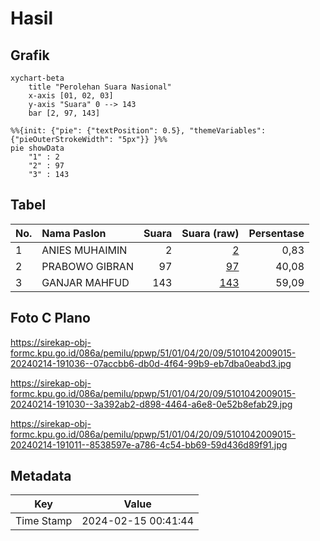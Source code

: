 # Hasil

## Grafik

```mermaid
xychart-beta
    title "Perolehan Suara Nasional"
    x-axis [01, 02, 03]
    y-axis "Suara" 0 --> 143
    bar [2, 97, 143]
```

```mermaid
%%{init: {"pie": {"textPosition": 0.5}, "themeVariables": {"pieOuterStrokeWidth": "5px"}} }%%
pie showData
    "1" : 2
    "2" : 97
    "3" : 143
```

## Tabel

| No. | Nama Paslon    | Suara | Suara (raw) | Persentase |
|:--- |:-------------- | -----:| -----------:| ----------:|
| 1   | ANIES MUHAIMIN | 2     | [2][p-1]    | 0,83       |
| 2   | PRABOWO GIBRAN | 97    | [97][p-2]   | 40,08      |
| 3   | GANJAR MAHFUD  | 143   | [143][p-3]  | 59,09      |


[p-1]: https://github.com/gigit-pemilu/pemilu-2024/blob/main/pilpres/hitung-suara/sub/51-bali/sub/01-jembrana/sub/04-melaya/sub/2009-tukadaya/sub/015-tps/sub/paslon-1.txt
[p-2]: https://github.com/gigit-pemilu/pemilu-2024/blob/main/pilpres/hitung-suara/sub/51-bali/sub/01-jembrana/sub/04-melaya/sub/2009-tukadaya/sub/015-tps/sub/paslon-2.txt
[p-3]: https://github.com/gigit-pemilu/pemilu-2024/blob/main/pilpres/hitung-suara/sub/51-bali/sub/01-jembrana/sub/04-melaya/sub/2009-tukadaya/sub/015-tps/sub/paslon-3.txt

## Foto C Plano

https://sirekap-obj-formc.kpu.go.id/086a/pemilu/ppwp/51/01/04/20/09/5101042009015-20240214-191036--07accbb6-db0d-4f64-99b9-eb7dba0eabd3.jpg

https://sirekap-obj-formc.kpu.go.id/086a/pemilu/ppwp/51/01/04/20/09/5101042009015-20240214-191030--3a392ab2-d898-4464-a6e8-0e52b8efab29.jpg

https://sirekap-obj-formc.kpu.go.id/086a/pemilu/ppwp/51/01/04/20/09/5101042009015-20240214-191011--8538597e-a786-4c54-bb69-59d436d89f91.jpg


## Metadata

| Key        | Value               |
| ---------- | ------------------- |
| Time Stamp | 2024-02-15 00:41:44 |



